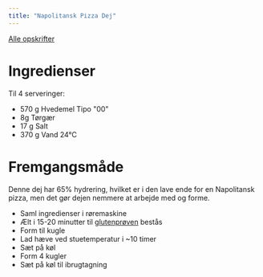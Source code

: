 ```yaml
---
title: "Napolitansk Pizza Dej"
---
```



[Alle opskrifter](https://duffau.github.io/recipes)


# Ingredienser

Til 4 serveringer:

- 570 g Hvedemel Tipo "00"
- 8g Tørgær
- 17 g Salt
- 370 g Vand 24&deg;C

# Fremgangsmåde

Denne dej har 65% hydrering, hvilket er i den lave ende for en Napolitansk pizza, men det gør dejen nemmere at arbejde med og forme. 

- Saml ingredienser i røremaskine
- Ælt i 15-20 minutter til [glutenprøven](https://www.kingarthurbaking.com/blog/2022/10/14/what-is-the-windowpane-test-for-bread-dough) bestås
- Form til kugle
- Lad hæve ved stuetemperatur i ~10 timer
- Sæt på køl
- Form 4 kugler
- Sæt på køl til ibrugtagning

